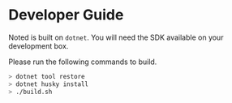 # Developer Guide

Noted is built on `dotnet`. You will need the SDK available on your development box.

Please run the following commands to build.

```sh
> dotnet tool restore
> dotnet husky install
> ./build.sh
```
